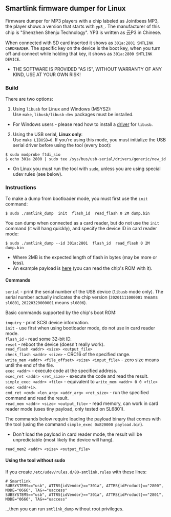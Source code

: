 ## Smartlink firmware dumper for Linux

Firmware dumper for MP3 players with a chip labeled as Jointbees MP3, the player shows a version that starts with `yp3_`. The manufacturer of this chip is "Shenzhen Shenju Technology". YP3 is written as 云P3 in Chinese.

When connected with SD card inserted it shows as `301a:2801 SMTLINK CARDREADER`. The specific key on the device is the boot key, when you turn off and connect while holding that key, it shows as `301a:2800 SMTLINK DEVICE`.

* THE SOFTWARE IS PROVIDED "AS IS", WITHOUT WARRANTY OF ANY KIND, USE AT YOUR OWN RISK!

### Build

There are two options:

1. Using `libusb` for Linux and Windows (MSYS2):  
Use `make`, `libusb/libusb-dev` packages must be installed.

* For Windows users - please read how to install a [driver](https://github.com/libusb/libusb/wiki/Windows#driver-installation) for `libusb`.

2. Using the USB serial, **Linux only**:  
Use `make LIBUSB=0`.
If you're using this mode, you must initialize the USB serial driver before using the tool (every boot):
```
$ sudo modprobe ftdi_sio
$ echo 301a 2800 | sudo tee /sys/bus/usb-serial/drivers/generic/new_id
```

* On Linux you must run the tool with `sudo`, unless you are using special udev rules (see below).

### Instructions

To make a dump from bootloader mode, you must first use the `init` command:
```
$ sudo ./smtlink_dump  init  flash_id  read_flash 0 2M dump.bin
```

You can dump when connected as a card reader, but do not use the `init` command (it will hang quickly), and specify the device ID in card reader mode:
```
$ sudo ./smtlink_dump --id 301a:2801  flash_id  read_flash 0 2M dump.bin
```

* Where 2MB is the expected length of flash in bytes (may be more or less).
* An example payload is [here](payload) (you can read the chip's ROM with it).

#### Commands

`serial` - print the serial number of the USB device (`libusb` mode only). The serial number actually indicates the chip version (`20201111000001` means `sl6801`, `20220320000001` means `sl6806`).  

Basic commands supported by the chip's boot ROM:

`inquiry` - print SCSI device information.  
`init` - use first when using bootloader mode, do not use in card reader mode.  
`flash_id` - read some 32-bit ID.  
`reset` - reboot the device (doesn't really work).  
`read_flash <addr> <size> <output_file>`  
`check_flash <addr> <size>` - CRC16 of the specified range.  
`write_mem <addr> <file_offset> <size> <input_file>` - zero size means until the end of the file.  
`exec <addr>` - execute code at the specified address.  
`exec_ret <addr> <ret_size>` - execute the code and read the result.  
`simple_exec <addr> <file>` - equivalent to `write_mem <addr> 0 0 <file> exec <addr+1>`.  
`cmd_ret <cmd> <len_arg> <addr_arg> <ret_size>` - run the specified command and read the result.  
`read_mem <addr> <size> <output_file>` - read memory, can work in card reader mode (uses tiny payload, only tested on SL6801).  

The commands below require loading the payload binary that comes with the tool (using the command `simple_exec 0x820000 payload.bin`).

* Don't load the payload in card reader mode, the result will be unpredictable (most likely the device will hang).

`read_mem2 <addr> <size> <output_file>`  

#### Using the tool without sudo

If you create `/etc/udev/rules.d/80-smtlink.rules` with these lines:
```
# Smartlink
SUBSYSTEMS=="usb", ATTRS{idVendor}=="301a", ATTRS{idProduct}=="2800", MODE="0666", TAG+="uaccess"
SUBSYSTEMS=="usb", ATTRS{idVendor}=="301a", ATTRS{idProduct}=="2801", MODE="0666", TAG+="uaccess"
```
...then you can run `smtlink_dump` without root privileges.

